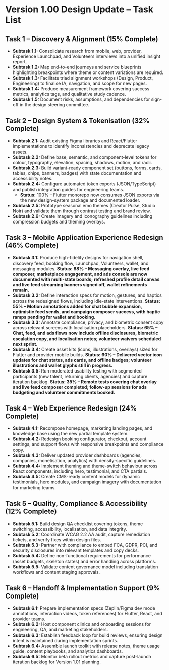 # Version 1.00 Design Update – Task List

## Task 1 – Discovery & Alignment (15% Complete)
- **Subtask 1.1:** Consolidate research from mobile, web, provider, Experience Launchpad, and Volunteers interviews into a unified insight report.
- **Subtask 1.2:** Map end-to-end journeys and service blueprints highlighting breakpoints where theme or content variations are required.
- **Subtask 1.3:** Facilitate triad alignment workshops (Design, Product, Engineering) to finalise IA, navigation, and scope for new pages.
- **Subtask 1.4:** Produce measurement framework covering success metrics, analytics tags, and qualitative study cadence.
- **Subtask 1.5:** Document risks, assumptions, and dependencies for sign-off in the design steering committee.

## Task 2 – Design System & Tokenisation (32% Complete)
- **Subtask 2.1:** Audit existing Figma libraries and React/Flutter implementations to identify inconsistencies and deprecate legacy assets.
- **Subtask 2.2:** Define base, semantic, and component-level tokens for colour, typography, elevation, spacing, shadows, motion, and radii.
- **Subtask 2.3:** Build variant-ready component set (buttons, forms, cards, tables, chips, banners, badges) with state documentation and accessibility notes.
- **Subtask 2.4:** Configure automated token exports (JSON/TypeScript) and publish integration guides for engineering teams.
  - **Status:** 100% – Flutter monorepo now consumes JSON exports via the new design-system package and documented loader.
- **Subtask 2.5:** Prototype seasonal emo themes (Creator Pulse, Studio Noir) and validate them through contrast testing and brand review.
- **Subtask 2.6:** Create imagery and iconography guidelines including compression budgets and theming overlays.

## Task 3 – Mobile Application Experience Redesign (46% Complete)
- **Subtask 3.1:** Produce high-fidelity designs for navigation shell, discovery feed, booking flow, Launchpad, Volunteers, wallet, and messaging modules. **Status: 88% – Messaging overlay, live feed composer, marketplace engagement, and ads console are now documented with multi-state boards; refreshed profile detail canvas and live feed streaming banners signed off, wallet refinements remain.**
- **Subtask 3.2:** Define interaction specs for motion, gestures, and haptics across the redesigned flows, including idle-state interventions. **Status: 55% – Motion annotations added for chat bubble expansion, optimistic feed sends, and campaign composer success, with haptic ramps pending for wallet and booking.**
- **Subtask 3.3:** Annotate compliance, privacy, and biometric consent copy across relevant screens with localisation placeholders. **Status: 65% – Chat, feed, and ads flows now include offline disclosures, biometric escalation copy, and localisation notes; volunteer waivers scheduled next sprint.**
- **Subtask 3.4:** Create asset kits (icons, illustrations, overlays) sized for Flutter and provider mobile builds. **Status: 60% – Delivered vector icon updates for chat states, ads cards, and offline badges; volunteer illustrations and wallet glyphs still in progress.**
- **Subtask 3.5:** Run moderated usability testing with segmented participants (new talent, returning clients, agencies) and capture iteration backlog. **Status: 35% – Remote tests covering chat overlay and live feed composer completed; follow-up sessions for ads budgeting and volunteer commitments booked.**

## Task 4 – Web Experience Redesign (24% Complete)
- **Subtask 4.1:** Recompose homepage, marketing landing pages, and knowledge base using the new partial template system.
- **Subtask 4.2:** Redesign booking configurator, checkout, account settings, and support flows with responsive breakpoints and compliance copy.
- **Subtask 4.3:** Deliver updated provider dashboards (agencies, companies, monetisation, analytics) with density-specific guidelines.
- **Subtask 4.4:** Implement theming and theme-switch behaviour across React components, including hero, testimonial, and CTA partials.
- **Subtask 4.5:** Create CMS-ready content models for dynamic testimonials, hero modules, and campaign imagery with documentation for marketing teams.

## Task 5 – Quality, Compliance & Accessibility (12% Complete)
- **Subtask 5.1:** Build design QA checklist covering tokens, theme switching, accessibility, localisation, and data integrity.
- **Subtask 5.2:** Coordinate WCAG 2.2 AA audit, capture remediation tickets, and verify fixes within design files.
- **Subtask 5.3:** Partner with compliance to embed FCA, GDPR, PCI, and security disclosures into relevant templates and copy decks.
- **Subtask 5.4:** Define non-functional requirements for performance (asset budgets, skeleton states) and error handling across platforms.
- **Subtask 5.5:** Validate content governance model including translation workflows and content staging approvals.

## Task 6 – Handoff & Implementation Support (9% Complete)
- **Subtask 6.1:** Prepare implementation specs (Zeplin/Figma dev mode annotations, interaction videos, token references) for Flutter, React, and provider teams.
- **Subtask 6.2:** Host component clinics and onboarding sessions for engineering, QA, and marketing stakeholders.
- **Subtask 6.3:** Establish feedback loop for build reviews, ensuring design intent is maintained during implementation sprints.
- **Subtask 6.4:** Assemble launch toolkit with release notes, theme usage guide, content playbooks, and analytics dashboards.
- **Subtask 6.5:** Monitor beta rollout metrics and capture post-launch iteration backlog for Version 1.01 planning.
